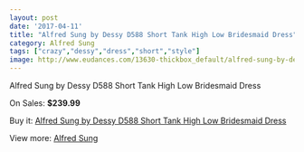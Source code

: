 ```yaml
---
layout: post
date: '2017-04-11'
title: "Alfred Sung by Dessy D588 Short Tank High Low Bridesmaid Dress"
category: Alfred Sung
tags: ["crazy","dessy","dress","short","style"]
image: http://www.eudances.com/13630-thickbox_default/alfred-sung-by-dessy-d588-short-tank-high-low-bridesmaid-dress.jpg
---
```

Alfred Sung by Dessy D588 Short Tank High Low Bridesmaid Dress

On Sales: **$239.99**
<a href="https://www.eudances.com/en/alfred-sung/4107-alfred-sung-by-dessy-d588-short-tank-high-low-bridesmaid-dress.html"><amp-img layout="responsive" width="600" height="600" src="//www.eudances.com/13630-thickbox_default/alfred-sung-by-dessy-d588-short-tank-high-low-bridesmaid-dress.jpg" alt="Alfred Sung by Dessy D588 Short Tank High Low Bridesmaid Dress 0" /></a>
<a href="https://www.eudances.com/en/alfred-sung/4107-alfred-sung-by-dessy-d588-short-tank-high-low-bridesmaid-dress.html"><amp-img layout="responsive" width="600" height="600" src="//www.eudances.com/13633-thickbox_default/alfred-sung-by-dessy-d588-short-tank-high-low-bridesmaid-dress.jpg" alt="Alfred Sung by Dessy D588 Short Tank High Low Bridesmaid Dress 1" /></a>
<a href="https://www.eudances.com/en/alfred-sung/4107-alfred-sung-by-dessy-d588-short-tank-high-low-bridesmaid-dress.html"><amp-img layout="responsive" width="600" height="600" src="//www.eudances.com/13632-thickbox_default/alfred-sung-by-dessy-d588-short-tank-high-low-bridesmaid-dress.jpg" alt="Alfred Sung by Dessy D588 Short Tank High Low Bridesmaid Dress 2" /></a>
<a href="https://www.eudances.com/en/alfred-sung/4107-alfred-sung-by-dessy-d588-short-tank-high-low-bridesmaid-dress.html"><amp-img layout="responsive" width="600" height="600" src="//www.eudances.com/13631-thickbox_default/alfred-sung-by-dessy-d588-short-tank-high-low-bridesmaid-dress.jpg" alt="Alfred Sung by Dessy D588 Short Tank High Low Bridesmaid Dress 3" /></a>

Buy it: [Alfred Sung by Dessy D588 Short Tank High Low Bridesmaid Dress](https://www.eudances.com/en/alfred-sung/4107-alfred-sung-by-dessy-d588-short-tank-high-low-bridesmaid-dress.html "Alfred Sung by Dessy D588 Short Tank High Low Bridesmaid Dress")

View more: [Alfred Sung](https://www.eudances.com/en/52-alfred-sung "Alfred Sung")